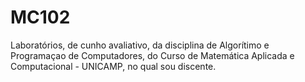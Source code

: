 # MC102
 Laboratórios, de cunho avaliativo, da disciplina de Algorítimo e Programaçao de Computadores, do Curso de Matemática Aplicada e Computacional - UNICAMP, no qual sou discente.

